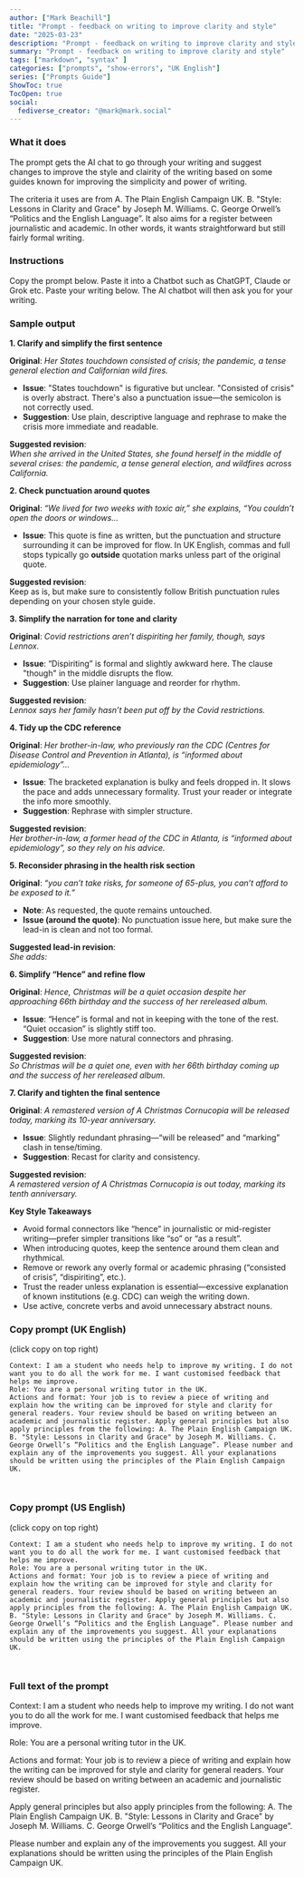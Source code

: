 ```yaml
---
author: ["Mark Beachill"]
title: "Prompt - feedback on writing to improve clarity and style"
date: "2025-03-23"
description: "Prompt - feedback on writing to improve clarity and style"
summary: "Prompt - feedback on writing to improve clarity and style"
tags: ["markdown", "syntax" ]
categories: ["prompts", "show-errors", "UK English"]
series: ["Prompts Guide"]
ShowToc: true
TocOpen: true
social:
  fediverse_creator: "@mark@mark.social"
---
```


### What it does

The prompt gets the AI chat to go through your writing and suggest changes to improve the style and clairity of the writing based on some guides known for improving the simplicity and power of writing. 

The criteria it uses are from A. The Plain English Campaign UK. B. "Style: Lessons in Clarity and Grace" by Joseph M. Williams. C. George Orwell’s “Politics and the English Language”. It also aims for a register between journalistic and academic. In other words, it wants straightforward but still fairly formal writing.

### Instructions

Copy the prompt below. Paste it into a Chatbot such as ChatGPT, Claude or Grok etc. Paste your writing below. The AI chatbot will then ask you for your writing.


### Sample output

**1. Clarify and simplify the first sentence**

**Original**: *Her States touchdown consisted of crisis; the pandemic, a tense general election and Californian wild fires.*

-   **Issue**: "States touchdown" is figurative but unclear. "Consisted of crisis" is overly abstract. There's also a punctuation issue—the semicolon is not correctly used.
-   **Suggestion**: Use plain, descriptive language and rephrase to make the crisis more immediate and readable.

**Suggested revision**:  
*When she arrived in the United States, she found herself in the middle of several crises: the pandemic, a tense general election, and wildfires across California.*

**2. Check punctuation around quotes**

**Original**: *“We lived for two weeks with toxic air,” she explains, “You couldn’t open the doors or windows...*

-   **Issue**: This quote is fine as written, but the punctuation and structure surrounding it can be improved for flow. In UK English, commas and full stops typically go **outside** quotation marks unless part of the original quote.

**Suggested revision**:  
Keep as is, but make sure to consistently follow British punctuation rules depending on your chosen style guide.

**3. Simplify the narration for tone and clarity**

**Original**: *Covid restrictions aren’t dispiriting her family, though, says Lennox.*

-   **Issue**: “Dispiriting” is formal and slightly awkward here. The clause "though" in the middle disrupts the flow.
-   **Suggestion**: Use plainer language and reorder for rhythm.

**Suggested revision**:  
*Lennox says her family hasn’t been put off by the Covid restrictions.*

**4. Tidy up the CDC reference**

**Original**: *Her brother-in-law, who previously ran the CDC (Centres for Disease Control and Prevention in Atlanta), is “informed about epidemiology”...*

-   **Issue**: The bracketed explanation is bulky and feels dropped in. It slows the pace and adds unnecessary formality. Trust your reader or integrate the info more smoothly.
-   **Suggestion**: Rephrase with simpler structure.

**Suggested revision**:  
*Her brother-in-law, a former head of the CDC in Atlanta, is “informed about epidemiology”, so they rely on his advice.*

**5. Reconsider phrasing in the health risk section**

**Original**: *“you can’t take risks, for someone of 65-plus, you can’t afford to be exposed to it.”*

-   **Note**: As requested, the quote remains untouched.
-   **Issue (around the quote)**: No punctuation issue here, but make sure the lead-in is clean and not too formal.

**Suggested lead-in revision**:  
*She adds:*

**6. Simplify “Hence” and refine flow**

**Original**: *Hence, Christmas will be a quiet occasion despite her approaching 66th birthday and the success of her rereleased album.*

-   **Issue**: “Hence” is formal and not in keeping with the tone of the rest. “Quiet occasion” is slightly stiff too.
-   **Suggestion**: Use more natural connectors and phrasing.

**Suggested revision**:  
*So Christmas will be a quiet one, even with her 66th birthday coming up and the success of her rereleased album.*

**7. Clarify and tighten the final sentence**

**Original**: *A remastered version of A Christmas Cornucopia will be released today, marking its 10-year anniversary.*

-   **Issue**: Slightly redundant phrasing—“will be released” and “marking” clash in tense/timing.
-   **Suggestion**: Recast for clarity and consistency.

**Suggested revision**:  
*A remastered version of A Christmas Cornucopia is out today, marking its tenth anniversary.*

**Key Style Takeaways**

-   Avoid formal connectors like “hence” in journalistic or mid-register writing—prefer simpler transitions like “so” or “as a result”.
-   When introducing quotes, keep the sentence around them clean and rhythmical.
-   Remove or rework any overly formal or academic phrasing (“consisted of crisis”, “dispiriting”, etc.).
-   Trust the reader unless explanation is essential—excessive explanation of known institutions (e.g. CDC) can weigh the writing down.
-   Use active, concrete verbs and avoid unnecessary abstract nouns.





### Copy prompt (UK English)
(click copy on top right)

```{hl_lines=[4,8]}
Context: I am a student who needs help to improve my writing. I do not want you to do all the work for me. I want customised feedback that helps me improve.
Role: You are a personal writing tutor in the UK. 
Actions and format: Your job is to review a piece of writing and explain how the writing can be improved for style and clarity for general readers. Your review should be based on writing between an academic and journalistic register. Apply general principles but also apply principles from the following: A. The Plain English Campaign UK. B. "Style: Lessons in Clarity and Grace" by Joseph M. Williams. C. George Orwell’s “Politics and the English Language”. Please number and explain any of the improvements you suggest. All your explanations should be written using the principles of the Plain English Campaign UK.



```

### Copy prompt (US English)
(click copy on top right)

```{hl_lines=[4,8]}
Context: I am a student who needs help to improve my writing. I do not want you to do all the work for me. I want customised feedback that helps me improve.
Role: You are a personal writing tutor in the UK. 
Actions and format: Your job is to review a piece of writing and explain how the writing can be improved for style and clarity for general readers. Your review should be based on writing between an academic and journalistic register. Apply general principles but also apply principles from the following: A. The Plain English Campaign UK. B. "Style: Lessons in Clarity and Grace" by Joseph M. Williams. C. George Orwell’s “Politics and the English Language”. Please number and explain any of the improvements you suggest. All your explanations should be written using the principles of the Plain English Campaign UK.



```


### Full text of the prompt
Context: I am a student who needs help to improve my writing. I do not want you to do all the work for me. I want customised feedback that helps me improve.

Role: You are a personal writing tutor in the UK. 

Actions and format: Your job is to review a piece of writing and explain how the writing can be improved for style and clarity for general readers. Your review should be based on writing between an academic and journalistic register. 

Apply general principles but also apply principles from the following: A. The Plain English Campaign UK. B. "Style: Lessons in Clarity and Grace" by Joseph M. Williams. C. George Orwell’s “Politics and the English Language”. 

Please number and explain any of the improvements you suggest. All your explanations should be written using the principles of the Plain English Campaign UK.






